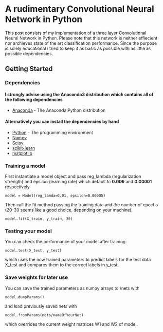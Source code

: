 
# A rudimentary Convolutional Neural Network in Python
This post consists of my implementation of a three layer Convolutional Neural Network in Python. Please note that this network is neither effiecient nor archieves state of the art classification performance. Since the purpose is solely educational i tried to keep it as basic as possible with as little as possible dependencies.

## Getting Started
### Dependencies
#### I strongly advise using the Anaconda3 distribution which contains all of the following dependencies

* [Anaconda](https://www.continuum.io/downloads) - The Anaconda Python distribution

#### Alternatively you can install the dependencies by hand
* [Python](https://www.python.org/) - The programming environment
* [Numpy](http://www.scipy.org/scipylib/download.html)
* [Scipy](http://www.scipy.org/scipylib/download.html)
* [scikit-learn](http://scikit-learn.org/stable/install.html)
* [matplotlib](http://matplotlib.org/users/installing.html)

### Training a model
First instantiate a model object and pass reg_lambda (regularization strength) and epsilon (learning rate) which default to **0.009** and **0.00001** respectively.
```
model = Model(reg_lamda=0.01, epsilon=0.00005)
```
Then call the fit method passing the training data and the number of epochs (20-30 seems like a good choice, depending on your machine).
```
model.fit(X_train, y_train, 30)
```
### Testing your model
You can check the performance of your model after training:
```
model.test(X_test, y_test)
```
which uses the now trained parameters to predict labels for the test data X_test and compares them to the correct labels in y_test.
### Save weights for later use
You can save the trained parameters as numpy arrays to /nets with
```
model.dumpParams()
```
and load previously saved nets with
```
model.fromParams(nets/nameOfYourNet)
```
which overrides the current weight matrices W1 and W2 of model.
